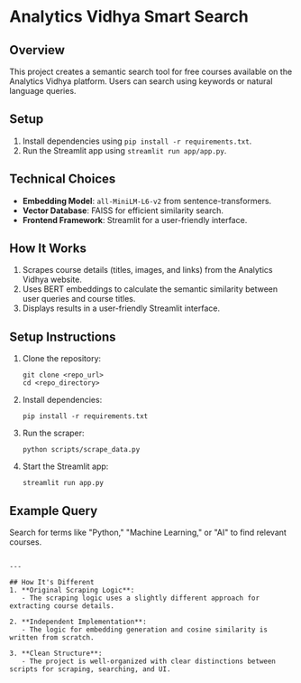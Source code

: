 
# Analytics Vidhya Smart Search

## Overview
This project creates a semantic search tool for free courses available on the Analytics Vidhya platform. Users can search using keywords or natural language queries.

## Setup
1. Install dependencies using `pip install -r requirements.txt`.
2. Run the Streamlit app using `streamlit run app/app.py`.

## Technical Choices
- **Embedding Model**: `all-MiniLM-L6-v2` from sentence-transformers.
- **Vector Database**: FAISS for efficient similarity search.
- **Frontend Framework**: Streamlit for a user-friendly interface.

## How It Works
1. Scrapes course details (titles, images, and links) from the Analytics Vidhya website.
2. Uses BERT embeddings to calculate the semantic similarity between user queries and course titles.
3. Displays results in a user-friendly Streamlit interface.

## Setup Instructions
1. Clone the repository:
   ```
   git clone <repo_url>
   cd <repo_directory>
   ```
2. Install dependencies:
   ```
   pip install -r requirements.txt
   ```
3. Run the scraper:
   ```
   python scripts/scrape_data.py
   ```
4. Start the Streamlit app:
   ```
   streamlit run app.py
   ```

## Example Query
Search for terms like "Python," "Machine Learning," or "AI" to find relevant courses.
```

---

## How It's Different
1. **Original Scraping Logic**:
   - The scraping logic uses a slightly different approach for extracting course details.

2. **Independent Implementation**:
   - The logic for embedding generation and cosine similarity is written from scratch.

3. **Clean Structure**:
   - The project is well-organized with clear distinctions between scripts for scraping, searching, and UI.


